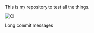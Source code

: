 This is my repository to test all the things.

![CI](https://github.com/kwacky1/camo-cache-test/workflows/CI/badge.svg)

Long commit messages
